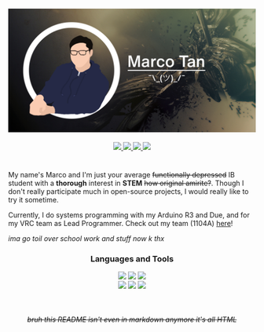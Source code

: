 <p align="center">
    <a href="https://www.youtube.com/watch?v=ub82Xb1C8os">
        <img src="resources/github-profile-banner.png">
    </a>
    <br>
    <br>
    <a href ="https://www.facebook.com/marco.tan.200405">
        <img src="https://img.shields.io/badge/-marco.tan.200405-7c8363?style=for-the-badge&logo=facebook&logoColor=white">
    </a>
    <a href="https://www.instagram.com/marco_tan_04/">
        <img src="https://img.shields.io/badge/-%40marco__tan__04-7c8363?style=for-the-badge&logo=instagram&logoColor=white">
    </a>
    <a href="https://www.linkedin.com/in/marco-tan-9191021a3/">
        <img src="https://img.shields.io/badge/-Marco%20Tan-7c8363?style=for-the-badge&logo=linkedin&logoColor=white">
    </a>
    <a href="mailto:marco.tan.200405@gmail.com">
        <img src="https://img.shields.io/badge/-marco.tan.200405@gmail.com-7c8363?style=for-the-badge&logo=gmail&logoColor=white">
    </a>
</p>

#  

My name's Marco and I'm just your average ~~functionally depressed~~ IB student with a **thorough** interest in **STEM** ~~how original amirite?~~. Though I don't really participate much in open-source projects, I would really like to try it sometime.

Currently, I do systems programming with my Arduino R3 and Due, and for my VRC team as Lead Programmer. Check out my team (1104A) [here](https://github.com/Discobots-1104A)!

*ima go toil over school work and stuff now k thx*

<h3 align="center">Languages and Tools</h3>

<p align="center">
    <img src="https://img.shields.io/badge/-C%2B%2B%20%E2%80%94%20fluent%20-%237c8363?style=for-the-badge&logo=C%2B%2B&logoColor=white">
    <img src="https://img.shields.io/badge/-rust%20%E2%80%94%20intermediate%20-%237c8363?style=for-the-badge&logo=rust&logoColor=white">
    <img src="https://img.shields.io/badge/-javascript%20%E2%80%94%20learning%20-%237c8363?style=for-the-badge&logo=javascript&logoColor=white">
    <br>
    <img src="https://img.shields.io/badge/-git-%237c8363?style=for-the-badge&logo=git&logoColor=white">
    <img src="https://img.shields.io/badge/-GCC%2FG++-%237c8363?style=for-the-badge&logo=gnu&logoColor=white">
    <img src="https://img.shields.io/badge/-Visual%20Studio%20Code-%237c8363?style=for-the-badge&logo=visual-studio-code&logoColor=white">
</p>

<br>
<h6 align="center"><strike>bruh this README isn't even in markdown anymore it's all HTML</strike></h6>
